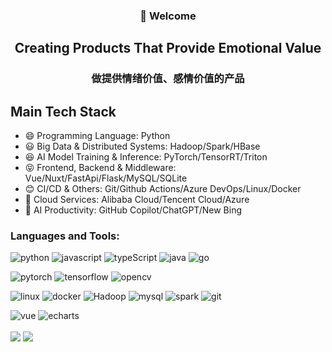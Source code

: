 <h3 align="center">👋 Welcome</h3>

<h2 align="center">Creating Products That Provide Emotional Value</h2>
<h3 align="center">做提供情绪价值、感情价值的产品</h3>


## Main Tech Stack


- 😄 Programming Language: Python
- 😃 Big Data & Distributed Systems: Hadoop/Spark/HBase
- 😆 AI Model Training & Inference: PyTorch/TensorRT/Triton
- 😝 Frontend, Backend & Middleware: Vue/Nuxt/FastApi/Flask/MySQL/SQLite
- 😊 CI/CD & Others: Git/Github Actions/Azure DevOps/Linux/Docker
- 🥰 Cloud Services: Alibaba Cloud/Tencent Cloud/Azure
- 🤖 AI Productivity: GitHub Copilot/ChatGPT/New Bing


<h3 align="left">Languages and Tools:</h3>

![python](https://img.shields.io/badge/-python-grey?style=for-the-badge&logo=python&logoColor=white&labelColor=8E2DE2)
![javascript](https://img.shields.io/badge/-javascript-grey?style=for-the-badge&logo=javascript&logoColor=white&labelColor=8E2DE2)
![typeScript](https://img.shields.io/badge/-typeScript-grey?style=for-the-badge&logo=typeScript&logoColor=white&labelColor=8E2DE2)
![java](https://img.shields.io/badge/-java-grey?style=for-the-badge&logo=java&logoColor=white&labelColor=8E2DE2)
![go](https://img.shields.io/badge/-go-grey?style=for-the-badge&logo=go&logoColor=white&labelColor=8E2DE2)

![pytorch](https://img.shields.io/badge/-pytorch-grey?style=for-the-badge&logo=pytorch&logoColor=white&labelColor=8E2DE2)
![tensorflow](https://img.shields.io/badge/-tensorflow-grey?style=for-the-badge&logo=tensorflow&logoColor=white&labelColor=8E2DE2)
![opencv](https://img.shields.io/badge/-opencv-grey?style=for-the-badge&logo=opencv&logoColor=white&labelColor=8E2DE2)

![linux](https://img.shields.io/badge/-linux-grey?style=for-the-badge&logo=linux&logoColor=white&labelColor=8E2DE2)
![docker](https://img.shields.io/badge/-docker-grey?style=for-the-badge&logo=docker&logoColor=white&labelColor=8E2DE2)
![Hadoop](https://img.shields.io/badge/-hadoop-grey?style=for-the-badge&logo=apachehadoop&logoColor=white&labelColor=8E2DE2)
![mysql](https://img.shields.io/badge/-mysql-grey?style=for-the-badge&logo=mysql&logoColor=white&labelColor=8E2DE2)
![spark](https://img.shields.io/badge/-spark-grey?style=for-the-badge&logo=apachespark&logoColor=white&labelColor=8E2DE2)
![git](https://img.shields.io/badge/-git-grey?style=for-the-badge&logo=git&logoColor=white&labelColor=8E2DE2)

![vue](https://img.shields.io/badge/-Vue.js-grey?style=for-the-badge&logo=vuedotjs&logoColor=white&labelColor=8E2DE2)
![echarts](https://img.shields.io/badge/-echarts-grey?style=for-the-badge&logo=apacheecharts&logoColor=white&labelColor=8E2DE2)

<div style='margin-right:5vw;'>
    <img align="center" src="https://github-readme-stats.vercel.app/api?username=xming521&bg_color=ffffff00&text_color=666666&hide=prs,contribs&show_icons=true&rank_icon=github" />
    <img align="center" src="https://github-readme-stats.vercel.app/api/top-langs/?username=xming521&layout=compact&bg_color=ffffff00&text_color=666666&show_icons=true" />
</div>

